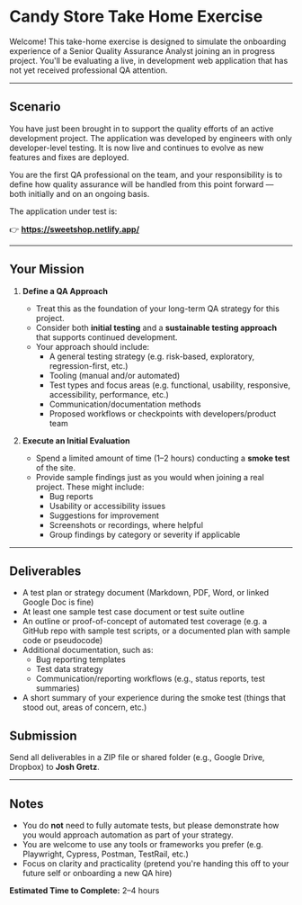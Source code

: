 # Candy Store Take Home Exercise

Welcome! This take-home exercise is designed to simulate the onboarding experience of a Senior Quality Assurance Analyst joining an in progress project. You'll be evaluating a live, in development web application that has not yet received professional QA attention.

---

## Scenario

You have just been brought in to support the quality efforts of an active development project. The application was developed by engineers with only developer-level testing. It is now live and continues to evolve as new features and fixes are deployed.

You are the first QA professional on the team, and your responsibility is to define how quality assurance will be handled from this point forward — both initially and on an ongoing basis.

The application under test is:

👉 **https://sweetshop.netlify.app/**

---

## Your Mission

1. **Define a QA Approach**

   - Treat this as the foundation of your long-term QA strategy for this project.
   - Consider both **initial testing** and a **sustainable testing approach** that supports continued development.
   - Your approach should include:
     - A general testing strategy (e.g. risk-based, exploratory, regression-first, etc.)
     - Tooling (manual and/or automated)
     - Test types and focus areas (e.g. functional, usability, responsive, accessibility, performance, etc.)
     - Communication/documentation methods
     - Proposed workflows or checkpoints with developers/product team

2. **Execute an Initial Evaluation**
   - Spend a limited amount of time (1–2 hours) conducting a **smoke test** of the site.
   - Provide sample findings just as you would when joining a real project. These might include:
     - Bug reports
     - Usability or accessibility issues
     - Suggestions for improvement
     - Screenshots or recordings, where helpful
     - Group findings by category or severity if applicable

---

## Deliverables

- A test plan or strategy document (Markdown, PDF, Word, or linked Google Doc is fine)
- At least one sample test case document or test suite outline
- An outline or proof-of-concept of automated test coverage (e.g. a GitHub repo with sample test scripts, or a documented plan with sample code or pseudocode)
- Additional documentation, such as:
  - Bug reporting templates
  - Test data strategy
  - Communication/reporting workflows (e.g., status reports, test summaries)
- A short summary of your experience during the smoke test (things that stood out, areas of concern, etc.)

## Submission

Send all deliverables in a ZIP file or shared folder (e.g., Google Drive, Dropbox) to **Josh Gretz**.

---

## Notes

- You do **not** need to fully automate tests, but please demonstrate how you would approach automation as part of your strategy.
- You are welcome to use any tools or frameworks you prefer (e.g. Playwright, Cypress, Postman, TestRail, etc.)
- Focus on clarity and practicality (pretend you're handing this off to your future self or onboarding a new QA hire)

**Estimated Time to Complete:** 2–4 hours
